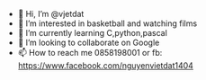- 👋 Hi, I’m @vjetdat
- 👀 I’m interested in basketball and watching films
- 🌱 I’m currently learning C,python,pascal
- 💞️ I’m looking to collaborate on Google
- 📫 How to reach me 0858198001 or fb: https://www.facebook.com/nguyenvietdat1404

<!---
vjetdat/vjetdat is a ✨ special ✨ repository because its `README.md` (this file) appears on your GitHub profile.
You can click the Preview link to take a look at your changes.
--->
